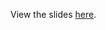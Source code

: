 View the slides [here](https://cindyfang70.github.io/intro-repro-comp-research-snakemake/introduction-to-snakemake.html#1).
